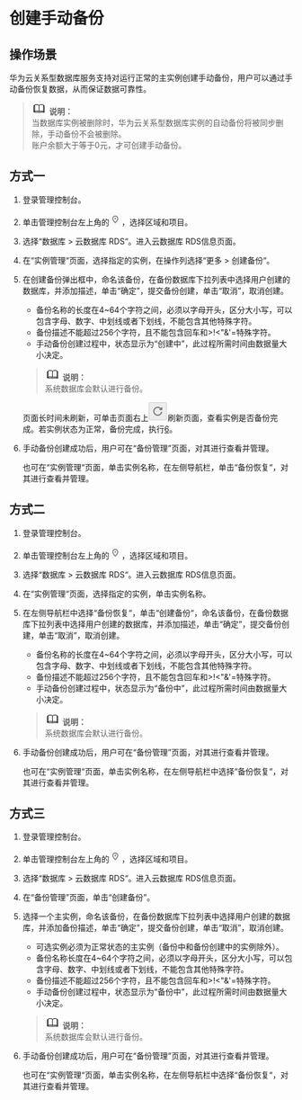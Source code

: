 # 创建手动备份<a name="zh-cn_topic_sqlserver_0037111719"></a>

## 操作场景<a name="section16519414134910"></a>

华为云关系型数据库服务支持对运行正常的主实例创建手动备份，用户可以通过手动备份恢复数据，从而保证数据可靠性。

>![](public_sys-resources/icon-note.gif) **说明：**   
>当数据库实例被删除时，华为云关系型数据库实例的自动备份将被同步删除，手动备份不会被删除。  
>账户余额大于等于0元，才可创建手动备份。  

## 方式一<a name="section4536153994816"></a>

1.  登录管理控制台。
2.  单击管理控制台左上角的![](figures/Region灰色图标.png)，选择区域和项目。
3.  选择“数据库  \>  云数据库 RDS“。进入云数据库 RDS信息页面。
4.  在“实例管理“页面，选择指定的实例，在操作列选择“更多  \>  创建备份“。
5.  在创建备份弹出框中，命名该备份，在备份数据库下拉列表中选择用户创建的数据库，并添加描述，单击“确定”，提交备份创建，单击“取消”，取消创建。

    -   备份名称的长度在4\~64个字符之间，必须以字母开头，区分大小写，可以包含字母、数字、中划线或者下划线，不能包含其他特殊字符。
    -   备份描述不能超过256个字符，且不能包含回车和\>!<"&'=特殊字符。
    -   手动备份创建过程中，状态显示为“创建中”，此过程所需时间由数据量大小决定。

    >![](public_sys-resources/icon-note.gif) **说明：**   
    >系统数据库会默认进行备份。  

    页面长时间未刷新，可单击页面右上![](figures/refresh-30.png)刷新页面，查看实例是否备份完成。若实例状态为正常，备份完成，执行[6](创建手动备份.md#li17482143281917)。

6.  手动备份创建成功后，用户可在“备份管理”页面，对其进行查看并管理。

    也可在“实例管理“页面，单击实例名称，在左侧导航栏，单击“备份恢复“，对其进行查看并管理。


## 方式二<a name="section205381839134819"></a>

1.  登录管理控制台。
2.  单击管理控制台左上角的![](figures/Region灰色图标.png)，选择区域和项目。
3.  选择“数据库  \>  云数据库 RDS“。进入云数据库 RDS信息页面。
4.  在“实例管理“页面，选择指定的实例，单击实例名称。
5.  在左侧导航栏中选择“备份恢复“，单击“创建备份“，命名该备份，在备份数据库下拉列表中选择用户创建的数据库，并添加描述，单击“确定”，提交备份创建，单击“取消”，取消创建。

    -   备份名称的长度在4\~64个字符之间，必须以字母开头，区分大小写，可以包含字母、数字、中划线或者下划线，不能包含其他特殊字符。
    -   备份描述不能超过256个字符，且不能包含回车和\>!<"&'=特殊字符。
    -   手动备份创建过程中，状态显示为“备份中”，此过程所需时间由数据量大小决定。

    >![](public_sys-resources/icon-note.gif) **说明：**   
    >系统数据库会默认进行备份。  

6.  手动备份创建成功后，用户可在“备份管理”页面，对其进行查看并管理。

    也可在“实例管理“页面，单击实例名称，在左侧导航栏中选择“备份恢复“，对其进行查看并管理。


## 方式三<a name="section115401139164810"></a>

1.  登录管理控制台。
2.  单击管理控制台左上角的![](figures/Region灰色图标.png)，选择区域和项目。
3.  选择“数据库  \>  云数据库 RDS“。进入云数据库 RDS信息页面。
4.  在“备份管理”页面，单击“创建备份”。
5.  选择一个主实例，命名该备份，在备份数据库下拉列表中选择用户创建的数据库，并添加备份描述，单击“确定”，提交备份创建，单击“取消”，取消创建。

    -   可选实例必须为正常状态的主实例（备份中和备份创建中的实例除外）。
    -   备份名称长度在4\~64个字符之间，必须以字母开头，区分大小写，可以包含字母、数字、中划线或者下划线，不能包含其他特殊字符。
    -   备份描述不能超过256个字符，且不能包含回车和\>!<"&'=特殊字符。
    -   手动备份创建过程中，状态显示为“备份中”，此过程所需时间由数据量大小决定。

    >![](public_sys-resources/icon-note.gif) **说明：**   
    >系统数据库会默认进行备份。  

6.  手动备份创建成功后，用户可在“备份管理”页面，对其进行查看并管理。

    也可在“实例管理“页面，单击实例名称，在左侧导航栏中选择“备份恢复“，对其进行查看并管理。


